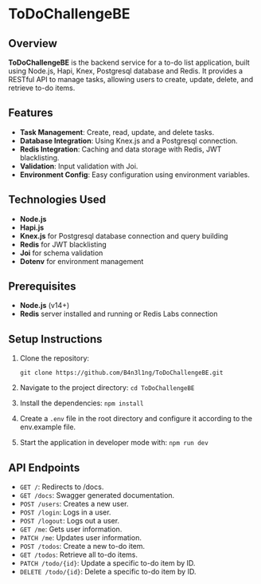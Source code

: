 # ToDoChallengeBE

## Overview

**ToDoChallengeBE** is the backend service for a to-do list application, built using Node.js, Hapi, Knex, Postgresql database and Redis. It provides a RESTful API to manage tasks, allowing users to create, update, delete, and retrieve to-do items.

## Features

- **Task Management**: Create, read, update, and delete tasks.
- **Database Integration**: Using Knex.js and a Postgresql connection.
- **Redis Integration**: Caching and data storage with Redis, JWT blacklisting.
- **Validation**: Input validation with Joi.
- **Environment Config**: Easy configuration using environment variables.

## Technologies Used

- **Node.js**
- **Hapi.js**
- **Knex.js** for Postgresql database connection and query building
- **Redis** for JWT blacklisting
- **Joi** for schema validation
- **Dotenv** for environment management

## Prerequisites

- **Node.js** (v14+)
- **Redis** server installed and running or Redis Labs connection

## Setup Instructions

1. Clone the repository:

   `git clone https://github.com/B4n3l1ng/ToDoChallengeBE.git`

2. Navigate to the project directory:
   `cd ToDoChallengeBE`
3. Install the dependencies:
   `npm install`
4. Create a `.env` file in the root directory and configure it according to the env.example file.

5. Start the application in developer mode with:
   `npm run dev`

## API Endpoints

- `GET /`: Redirects to /docs.
- `GET /docs`: Swagger generated documentation.
- `POST /users`: Creates a new user.
- `POST /login`: Logs in a user.
- `POST /logout`: Logs out a user.
- `GET /me`: Gets user information.
- `PATCH /me`: Updates user information.
- `POST /todos`: Create a new to-do item.
- `GET /todos`: Retrieve all to-do items.
- `PATCH /todo/{id}`: Update a specific to-do item by ID.
- `DELETE /todo/{id}`: Delete a specific to-do item by ID.

